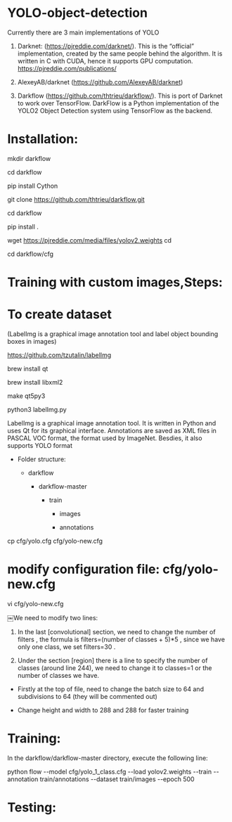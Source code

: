 # YOLO-object-detection

Currently there are 3 main implementations of YOLO

1. Darknet: (https://pjreddie.com/darknet/). This is the “official” implementation, created by the same people behind the algorithm. It is written in C with CUDA, hence it supports GPU computation. https://pjreddie.com/publications/

2. AlexeyAB/darknet (https://github.com/AlexeyAB/darknet)

3. Darkflow (https://github.com/thtrieu/darkflow/). This is port of Darknet to work over TensorFlow. DarkFlow is a Python implementation of the YOLO2 Object Detection system using TensorFlow as the backend.

# Installation:

mkdir darkflow

cd darkflow

pip install Cython

git clone https://github.com/thtrieu/darkflow.git

cd darkflow

pip install .

wget https://pjreddie.com/media/files/yolov2.weights cd

cd darkflow/cfg

# Training with custom images,Steps:

# To create dataset

(LabelImg is a graphical image annotation tool and label object bounding boxes in images)

https://github.com/tzutalin/labelImg

brew install qt 

brew install libxml2

make qt5py3

python3 labelImg.py

LabelImg is a graphical image annotation tool. It is written in Python and uses Qt for its graphical interface. Annotations are saved as XML files in PASCAL VOC format, the format used by ImageNet. Besdies, it also supports YOLO format


+ Folder structure:

  + darkflow

     + darkflow-master
  
       + train
   
         + images
    
         + annotations

cp cfg/yolo.cfg cfg/yolo-new.cfg

# modify configuration file: cfg/yolo-new.cfg

vi cfg/yolo-new.cfg

￼We need to modify two lines:

1. In the last [convolutional] section, we need to change the number of filters , the formula is filters=(number of classes + 5)*5 , since we have only one class, we set filters=30 .

2. Under the section [region] there is a line to specify the number of classes (around line 244), we need to change it to classes=1 or the number of classes we have.

+ Firstly at the top of file, need to change the batch size to 64 and subdivisions to 64 (they will be commented out)

+ Change height and width to 288 and 288 for faster training

# Training: 
In the darkflow/darkflow-master directory, execute the following line:

python flow --model cfg/yolo_1_class.cfg --load yolov2.weights --train --annotation train/annotations --dataset train/images --epoch 500

# Testing:  

